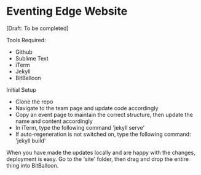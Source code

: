 # Eventing Edge Website

[Draft: To be completed]

Tools Required:
- Github
- Sublime Text
- iTerm
- Jekyll
- BitBalloon

Initial Setup
- Clone the repo
- Navigate to the team page and update code accordingly
- Copy an event page to maintain the correct structure, then update the name and content accordingly
- In iTerm, type the following command 'jekyll serve'
- If auto-regeneration is not switched on, type the following command: 'jekyll build'

When you have made the updates locally and are happy with the changes, deployment is easy. Go to the 'site' folder, then drag and drop the entire thing into BitBalloon.